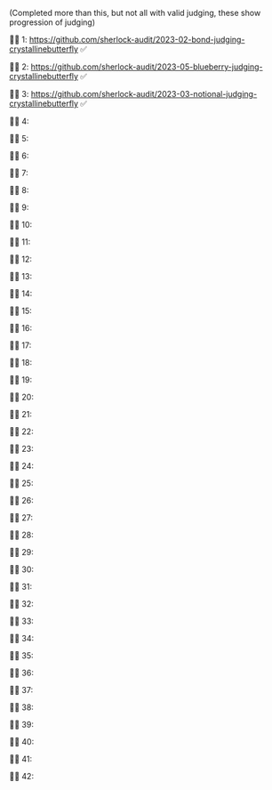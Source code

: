 (Completed more than this, but not all with valid judging, these show progression of judging)

🕵️‍♂️ 1: https://github.com/sherlock-audit/2023-02-bond-judging-crystallinebutterfly ✅

🕵️‍♂️ 2: https://github.com/sherlock-audit/2023-05-blueberry-judging-crystallinebutterfly ✅

🕵️‍♂️ 3: https://github.com/sherlock-audit/2023-03-notional-judging-crystallinebutterfly ✅

🕵️‍♂️ 4: 

🕵️‍♂️ 5:

🕵️‍♂️ 6:

🕵️‍♂️ 7:

🕵️‍♂️ 8:

🕵️‍♂️ 9:

🕵️‍♂️ 10:

🕵️‍♂️ 11:

🕵️‍♂️ 12:

🕵️‍♂️ 13:

🕵️‍♂️ 14:

🕵️‍♂️ 15:

🕵️‍♂️ 16:

🕵️‍♂️ 17:

🕵️‍♂️ 18:

🕵️‍♂️ 19:

🕵️‍♂️ 20:

🕵️‍♂️ 21:

🕵️‍♂️ 22:

🕵️‍♂️ 23:

🕵️‍♂️ 24:

🕵️‍♂️ 25:

🕵️‍♂️ 26:

🕵️‍♂️ 27:

🕵️‍♂️ 28:

🕵️‍♂️ 29:

🕵️‍♂️ 30:

🕵️‍♂️ 31:

🕵️‍♂️ 32:

🕵️‍♂️ 33:

🕵️‍♂️ 34:

🕵️‍♂️ 35:

🕵️‍♂️ 36:

🕵️‍♂️ 37:

🕵️‍♂️ 38:

🕵️‍♂️ 39:

🕵️‍♂️ 40:

🕵️‍♂️ 41:

🕵️‍♂️ 42: